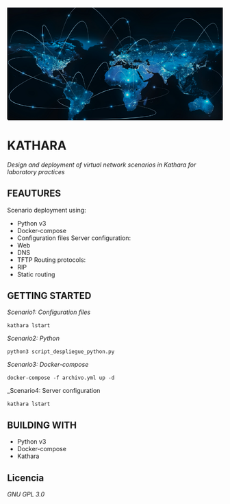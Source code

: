 ![](https://github.com/jose-masa-cabrera/Design-and-deployment-of-virtual-network-scenarios-in-Kathara-for-laboratory-practices/blob/main/images/images_tfg.png)
# KATHARA

_Design and deployment of virtual network scenarios in Kathara for laboratory practices_

## FEAUTURES
Scenario deployment using:
* Python v3
* Docker-compose
* Configuration files
Server configuration:
* Web
* DNS
* TFTP
Routing protocols:
* RIP
* Static routing

## GETTING STARTED
_Scenario1: Configuration files_
```
kathara lstart
```
_Scenario2: Python_
```
python3 script_despliegue_python.py
```

_Scenario3: Docker-compose_
```
docker-compose -f archivo.yml up -d
```

_Scenario4: Server configuration
```
kathara lstart
```

## BUILDING WITH

* Python v3
* Docker-compose
* Kathara


## Licencia 

_GNU GPL 3.0_

